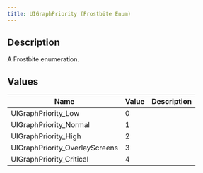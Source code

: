 ```yaml
---
title: UIGraphPriority (Frostbite Enum)
---
```

## Description

A Frostbite enumeration.

## Values

| Name                            | Value | Description |
| ------------------------------- | ----- | ----------- |
| UIGraphPriority\_Low            | 0     |             |
| UIGraphPriority\_Normal         | 1     |             |
| UIGraphPriority\_High           | 2     |             |
| UIGraphPriority\_OverlayScreens | 3     |             |
| UIGraphPriority\_Critical       | 4     |             |
